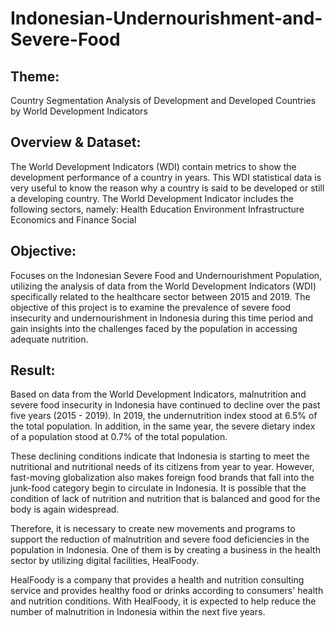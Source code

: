 # Indonesian-Undernourishment-and-Severe-Food

## Theme:
Country Segmentation Analysis of Development and Developed Countries by World Development Indicators

## Overview & Dataset:
The World Development Indicators (WDI) contain metrics to show the development performance of a country in years. This WDI statistical data is very useful to know the reason why a country is said to be developed or still a developing country.
The World Development Indicator includes the following sectors, namely:
  Health
  Education
  Environment
  Infrastructure
  Economics and Finance
  Social

## Objective:
Focuses on the Indonesian Severe Food and Undernourishment Population, utilizing the analysis of data from the World Development Indicators (WDI) specifically related to the healthcare sector between 2015 and 2019. The objective of this project is to examine the prevalence of severe food insecurity and undernourishment in Indonesia during this time period and gain insights into the challenges faced by the population in accessing adequate nutrition.

## Result:
Based on data from the World Development Indicators, malnutrition and severe food insecurity in Indonesia have continued to decline over the past five years (2015 - 2019). In 2019, the undernutrition index stood at 6.5% of the total population. In addition, in the same year, the severe dietary index of a population stood at 0.7% of the total population.

These declining conditions indicate that Indonesia is starting to meet the nutritional and nutritional needs of its citizens from year to year. However, fast-moving globalization also makes foreign food brands that fall into the junk-food category begin to circulate in Indonesia. It is possible that the condition of lack of nutrition and nutrition that is balanced and good for the body is again widespread.

Therefore, it is necessary to create new movements and programs to support the reduction of malnutrition and severe food deficiencies in the population in Indonesia. One of them is by creating a business in the health sector by utilizing digital facilities, HealFoody.

HealFoody is a company that provides a health and nutrition consulting service and provides healthy food or drinks according to consumers' health and nutrition conditions. With HealFoody, it is expected to help reduce the number of malnutrition in Indonesia within the next five years.
